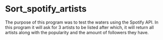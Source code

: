 # Sort_spotify_artists
The purpose of this program was to test the waters using the Spotify API. In this program it will ask for 3 artists to be listed after which, it will return all artists along with the popularity and the amount of followers they have.
